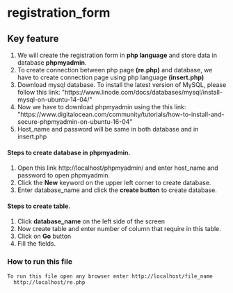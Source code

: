 # registration_form
## Key feature
<ol>
<li> We will create the registration form in <strong>php language</strong> and store data in database <strong>phpmyadmin</strong>. </li>
 <li> To create connection between php page <strong>(re.php)</strong> and database, we have to create connection page using php language <strong>(insert.php)</strong> </li>
<li> Download mysql database. To install the latest version of MySQL, please follow this link:    "https://www.linode.com/docs/databases/mysql/install-mysql-on-ubuntu-14-04/"</li>  
<li> Now we have to download phpmyadmin using the this link:  
  "https://www.digitalocean.com/community/tutorials/how-to-install-and-secure-phpmyadmin-on-ubuntu-16-04"</li>  
<li> Host_name and password will be same in both database and in insert.php</li>
  </ol>
  
 #### Steps to create database in phpmyadmin.
 <ol>
 <li> Open this link http://localhost/phpmyadmin/ and enter host_name and password to open phpmyadmin.</li>
 <li> Click the <strong>New</strong> keyword on the upper left corner to create database. </li>
 <li> Enter database_name and click the <strong>create button</strong> to create database.</li>
 </ol>
  
  #### Steps to create table.
  <ol>
  <li>Click <strong>database_name</strong> on the left side of the screen </li>
  <li>Now create table and enter number of column that require in this table. </li>
  <li>Click on <strong>Go</strong> button </li>
  <li>Fill the fields. </li>
  </ol>
  
  

### How to run this file
~~~
To run this file open any browser enter http://localhost/file_name
  http://localhost/re.php
  
~~~  
